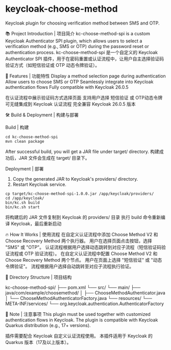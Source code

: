 # keycloak-choose-method
Keycloak plugin for choosing verification method between SMS and OTP.

📚 Project Introduction | 项目简介
kc-choose-method-spi is a custom Keycloak Authenticator SPI plugin, which allows users to select a verification method (e.g., SMS or OTP) during the password reset or authentication process.
kc-choose-method-spi 是一个自定义的 Keycloak Authenticator SPI 插件，用于在密码重置或认证流程中，让用户自主选择验证码验证方式（如短信验证或 OTP 动态令牌验证）。


🚀 Features | 功能特性
Display a method selection page during authentication
Allow users to choose SMS or OTP
Seamlessly integrate into Keycloak authentication flows
Fully compatible with Keycloak 26.0.5

在认证流程中展示验证码方式选择页面
支持用户选择 短信验证 或 OTP动态令牌
可无缝集成到 Keycloak 认证流程
完全兼容 Keycloak 26.0.5 版本

🛠️ Build & Deployment | 构建与部署

Build | 构建
```
cd kc-choose-method-spi
mvn clean package
```
After successful build, you will get a JAR file under target/ directory.
构建成功后，JAR 文件会生成在 target/ 目录下。

Deployment | 部署
1. Copy the generated JAR to Keycloak's providers/ directory.
2. Restart Keycloak service.
```
cp target/kc-choose-method-spi-1.0.0.jar /app/keycloak/providers/
cd /app/keycloak/
bin/kc.sh build
bin/kc.sh start
```
将构建后的 JAR 文件复制到 Keycloak 的 providers/ 目录
执行 build 命令重新编译 Keycloak，最后重新启动


🔥 How It Works | 使用流程
在自定义认证流程中添加 Choose Method V2 和 Choose Recovery Method 两个执行器。
用户在选择页面点击按钮，选择 "SMS" 或 "OTP"。
认证流程根据用户选择动态跳转到对应子流程（短信验证码验证流程或 OTP 验证流程）。
在自定义认证流程中配置 Choose Method V2 和 Choose Recovery Method 两个节点。
用户在页面上选择 "短信验证" 或 "动态令牌验证"。
流程根据用户选择自动跳转至对应子流程执行验证。

📄 Directory Structure | 项目结构

kc-choose-method-spi/
├── pom.xml
└── src/
    └── main/
        ├── java/com/example/choosemethod/
        │   ├── ChooseMethodAuthenticator.java
        │   └── ChooseMethodAuthenticatorFactory.java
        └── resources/
            └── META-INF/services/
                └── org.keycloak.authentication.AuthenticatorFactory

📢 Note | 注意事项
This plugin must be used together with customized authentication flows in Keycloak.
The plugin is compatible with Keycloak Quarkus distribution (e.g., 17+ versions).

插件需要配合 Keycloak 自定义认证流程使用。
本插件适用于 Keycloak 的 Quarkus 版本（17及以上版本）。


